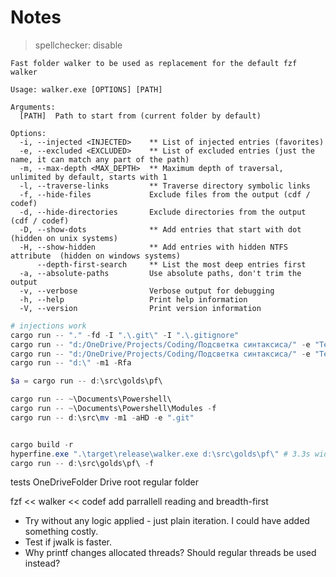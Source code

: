 # Notes

> spellchecker: disable

```text
Fast folder walker to be used as replacement for the default fzf walker

Usage: walker.exe [OPTIONS] [PATH]

Arguments:
  [PATH]  Path to start from (current folder by default)

Options:
  -i, --injected <INJECTED>    ** List of injected entries (favorites)
  -e, --excluded <EXCLUDED>    ** List of excluded entries (just the name, it can match any part of the path)
  -m, --max-depth <MAX_DEPTH>  ** Maximum depth of traversal, unlimited by default, starts with 1
  -l, --traverse-links         ** Traverse directory symbolic links
  -f, --hide-files             Exclude files from the output (cdf / codef)
  -d, --hide-directories       Exclude directories from the output (cdf / codef)
  -D, --show-dots              ** Add entries that start with dot (hidden on unix systems)
  -H, --show-hidden            ** Add entries with hidden NTFS attribute  (hidden on windows systems)
      --depth-first-search     ** List the most deep entries first
  -a, --absolute-paths         Use absolute paths, don't trim the output
  -v, --verbose                Verbose output for debugging
  -h, --help                   Print help information
  -V, --version                Print version information
```

```ps1
# injections work
cargo run -- "." -fd -I ".\.git\" -I ".\.gitignore"
cargo run -- "d:/OneDrive/Projects/Coding/Подсветка синтаксиса/" -e "TestResults"
cargo run -- "d:/OneDrive/Projects/Coding/Подсветка синтаксиса/" -e "TestResults" -e src -Ra
cargo run -- "d:\" -m1 -Rfa

$a = cargo run -- d:\src\golds\pf\

cargo run -- ~\Documents\Powershell\
cargo run -- ~\Documents\Powershell\Modules -f
cargo run -- d:\src\mv -m1 -aHD -e ".git"


cargo build -r
hyperfine.exe ".\target\release\walker.exe d:\src\golds\pf\" # 3.3s wide
cargo run -- d:\src\golds\pf\ -f


```

tests
OneDriveFolder
Drive root
regular folder

fzf << walker << codef
add parrallell reading and breadth-first

- Try without any logic applied - just plain iteration. I could have added something costly.
- Test if jwalk is faster.
- Why printf changes allocated threads? Should regular threads be used instead?
